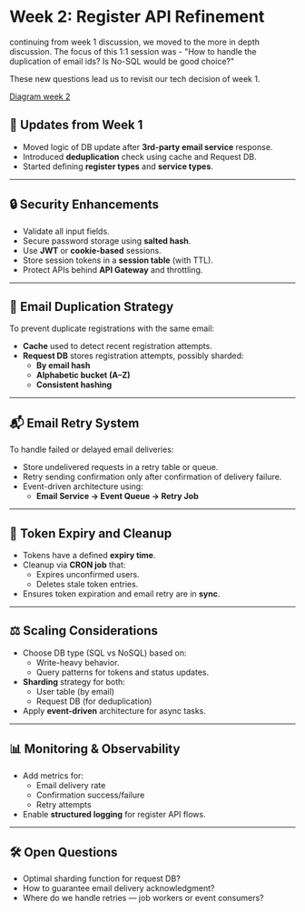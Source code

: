 # Week 2: Register API Refinement

continuing from week 1 discussion, we moved to the more in depth discussion.
The focus of this 1:1 session was - "How to handle the duplication of email ids? Is No-SQL would be good choice?"

These new questions lead us to revisit our tech decision of week 1. 

[Diagram week 2](./diagrams/week-2.png)

## 🔁 Updates from Week 1

- Moved logic of DB update after **3rd-party email service** response.
- Introduced **deduplication** check using cache and Request DB.
- Started defining **register types** and **service types**.

---

## 🔒 Security Enhancements

- Validate all input fields.
- Secure password storage using **salted hash**.
- Use **JWT** or **cookie-based** sessions.
- Store session tokens in a **session table** (with TTL).
- Protect APIs behind **API Gateway** and throttling.

---

## 🧠 Email Duplication Strategy

To prevent duplicate registrations with the same email:

- **Cache** used to detect recent registration attempts.
- **Request DB** stores registration attempts, possibly sharded:
  - **By email hash**
  - **Alphabetic bucket (A–Z)**
  - **Consistent hashing**

---

## 📬 Email Retry System

To handle failed or delayed email deliveries:

- Store undelivered requests in a retry table or queue.
- Retry sending confirmation only after confirmation of delivery failure.
- Event-driven architecture using:
  - **Email Service → Event Queue → Retry Job**

---

## 🔁 Token Expiry and Cleanup

- Tokens have a defined **expiry time**.
- Cleanup via **CRON job** that:
  - Expires unconfirmed users.
  - Deletes stale token entries.
- Ensures token expiration and email retry are in **sync**.

---

## ⚖️ Scaling Considerations

- Choose DB type (SQL vs NoSQL) based on:
  - Write-heavy behavior.
  - Query patterns for tokens and status updates.
- **Sharding** strategy for both:
  - User table (by email)
  - Request DB (for deduplication)
- Apply **event-driven** architecture for async tasks.

---

## 📊 Monitoring & Observability

- Add metrics for:
  - Email delivery rate
  - Confirmation success/failure
  - Retry attempts
- Enable **structured logging** for register API flows.

---

## 🛠️ Open Questions

- Optimal sharding function for request DB?
- How to guarantee email delivery acknowledgment?
- Where do we handle retries — job workers or event consumers?


